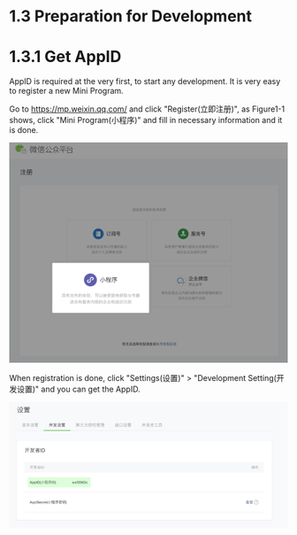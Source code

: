 # 1.3 Preparation for Development

# 1.3.1 Get AppID

AppID is required at the very first, to start any development. It is very easy to register a new Mini Program.

Go to  https://mp.weixin.qq.com/  and click "Register(立即注册)", as Figure1-1 shows, click "Mini Program(小程序)" and fill in necessary information and it is done.

![Figure1-1 Register a new Mini Program](/static/1-1.png)

When registration is done, click "Settings(设置)" > "Development Setting(开发设置)" and you can get the AppID.

![Figure 1-2 get AppID](/static/1-2.png)
